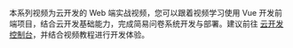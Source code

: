 本系列视频为云开发的 Web 端实战视频，您可以跟着视频学习使用 Vue 开发前端项目，结合云开发基础能力，完成简易问卷系统开发与部署。建议前往 [云开发控制台](https://console.cloud.tencent.com/tcb/)，并结合视频教程进行开发体验。

